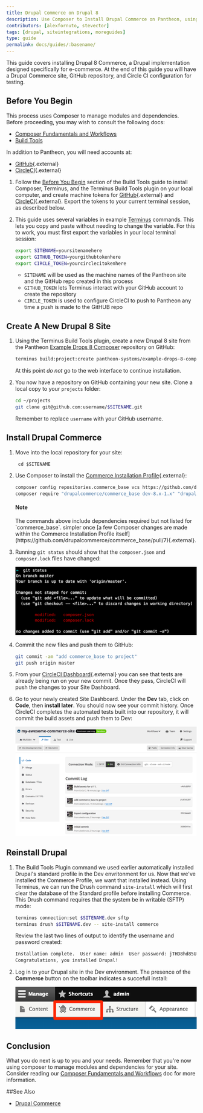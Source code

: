 ```yaml
---
title: Drupal Commerce on Drupal 8
description: Use Composer to Install Drupal Commerce on Pantheon, using Drupal 8
contributors: [alexfornuto, stevector]
tags: [drupal, siteintegrations, moreguides]
type: guide
permalink: docs/guides/:basename/
---
```


This guide covers installing Drupal 8 Commerce, a Drupal implementation designed specifically for e-commerce. At the end of this guide you will have a Drupal Commerce site, GitHub repository, and Circle CI configuration for testing.


## Before You Begin

This process uses Composer to manage modules and dependencies. Before proceeding, you may wish to consult the following docs:

 - [Composer Fundamentals and Workflows](/docs/composer)
 - [Build Tools](/docs/guides/build-tools)


In addition to Pantheon, you will need accounts at:

 - [GitHub](https://github.com){.external}
 - [CircleCI](https://circleci.com){.external}


1.  Follow the [Before You Begin](/docs/guides/build-tools/#before-you-begin) section of the Build Tools guide to install Composer, Terminus, and the Terminus Build Tools plugin on your local computer, and create machine tokens for [GitHub](https://help.github.com/articles/creating-an-access-token-for-command-line-use/){.external} and [CircleCI](https://circleci.com/account/api){.external}. Export the tokens to your current terminal session, as described below.

2.  This guide uses several variables in example [Terminus](/docs/terminus) commands. This lets you copy and paste without needing to change the variable. For this to work, you must first export the variables in your local terminal session:

    ```bash
    export SITENAME=yoursitenamehere
    export GITHUB_TOKEN=yourgithubtokenhere
    export CIRCLE_TOKEN=yourcirclecitokenhere
    ```

    - `SITENAME` will be used as the machine names of the Pantheon site and the GitHub repo created in this process
    - `GITHUB_TOKEN` lets Terminus interact with your GitHub account to create the repository
    - `CIRCLE_TOKEN` is used to configure CircleCI to push to Pantheon any time a push is made to the GitHUB repo

## Create A New Drupal 8 Site

1.  Using the Terminus Build Tools plugin, create a new Drupal 8 site from the Pantheon [Example Drops 8 Composer](https://github.com/pantheon-systems/example-drops-8-composer) repository on GitHub:

    ```bash
    terminus build:project:create pantheon-systems/example-drops-8-composer $SITENAME
    ```

    At this point *do not* go to the web interface to continue installation.

2.  You now have a repository on GitHub containing your new site. Clone a local copy to your `projects` folder:

    ```bash
    cd ~/projects
    git clone git@github.com:username/$SITENAME.git
    ```

    Remember to replace `username` with your GitHub username.

## Install Drupal Commerce

1. Move into the local repository for your site:

        cd $SITENAME

2. Use Composer to install the [Commerce Installation Profile](https://github.com/drupalcommerce/commerce_base){.external}:

   ```bash
   composer config repositories.commerce_base vcs https://github.com/drupalcommerce/commerce_base
   composer require "drupalcommerce/commerce_base dev-8.x-1.x" "drupal/commerce:~2.0"  "drupal/admin_toolbar:~1.0"  "drupal/swiftmailer:~1.0"
   ```

    <div class="alert alert-info" role="alert">
    <h4 class="info">Note</h4>
    <p markdown="1">The commands above include dependencies required but not listed for `commerce_base`.  simpler once [a few Composer changes are made within the Commerce Installation Profile itself](https://github.com/drupalcommerce/commerce_base/pull/7){.external}.</p>
    </div>

3. Running `git status` should show that the `composer.json` and `composer.lock` files have changed:

   ![Git Status showing updated Composer files](/source/docs/assets/images/guides/drupal-8-commerce/git-status.png)

4. Commit the new files and push them to GitHub:

   ```bash
   git commit -am "add commerce_base to project"
   git push origin master
   ```

5. From your [CircleCI Dashboard](https://circleci.com/dashboard){.external} you can see that tests are already being run on your new commit. Once they pass, CircleCI will push the changes to your Site Dashboard.

6. Go to your newly created Site Dashboard. Under the <span class="glyphicons glyphicons-wrench"></span>**Dev** tab, click on <span class="glyphicons glyphicons-embed-close"></span>**Code**, then **install later**. You should now see your commit history. Once CircleCI completes the automated tests built into our repository, it will commit the build assets and push them to Dev:

    ![Build Assets on Dev](/source/docs/assets/images/guides/drupal-8-commerce/build-assets.png)

## Reinstall Drupal

1. The Build Tools Plugin command we used earlier automatically installed Drupal's standard profile in the Dev envritonment for us. Now that we've installed the Commerce Profile, we want that installed instead. Using Terminus, we can run the Drush command `site-install` which will first clear the database of the Standard profile before installing Commerce. This Drush command requires that the system be in writable (SFTP) mode:

   ```bash
   terminus connection:set $SITENAME.dev sftp
   terminus drush $SITENAME.dev -- site-install commerce
   ```

   Review the last two lines of output to identify the username and password created:

   ```bash
   Installation complete.  User name: admin  User password: jTHD8hd85U         [ok]
   Congratulations, you installed Drupal!                                  [status]
   ```


2. Log in to your Drupal site in the Dev environment. The presence of the **Commerce** button on the toolbar indicates a succefull install:

    ![Drupal Commerce in the Toolbar](/source/docs/assets/images/guides/drupal-8-commerce/commerce-button.png)

## Conclusion

What you do next is up to you and your needs. Remember that you're now using composer to manage modules and dependencies for your site. Consider reading our [Composer Fundamentals and Workflows](/docs/composer) doc for more information.

##See Also

 - [Drupal Commerce](https://drupalcommerce.org/)

